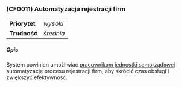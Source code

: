 ### (CF0011) Automatyzacja rejestracji firm

|               |           |
|---------------|-----------|
| **Priorytet** | _wysoki_  |
| **Trudność**  | _średnia_ |

##### Opis

System powinien
umożliwiać [pracownikom jednostki samorządowej](../../3.2.interesariusze/interesariusze/pracownik_jednostki_samorzadowej.md)
automatyzację procesu rejestracji firm, aby skrócić czas obsługi i zwiększyć efektywność.
